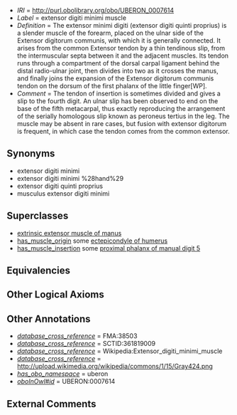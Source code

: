  * *IRI* = http://purl.obolibrary.org/obo/UBERON_0007614
 * *Label* = extensor digiti minimi muscle
 * *Definition* = The extensor minimi digiti (extensor digiti quinti proprius) is a slender muscle of the forearm, placed on the ulnar side of the Extensor digitorum communis, with which it is generally connected. It arises from the common Extensor tendon by a thin tendinous slip, from the intermuscular septa between it and the adjacent muscles. Its tendon runs through a compartment of the dorsal carpal ligament behind the distal radio-ulnar joint, then divides into two as it crosses the manus, and finally joins the expansion of the Extensor digitorum communis tendon on the dorsum of the first phalanx of the little finger[WP].
 * *Comment* = The tendon of insertion is sometimes divided and gives a slip to the fourth digit. An ulnar slip has been observed to end on the base of the fifth metacarpal, thus exactly reproducing the arrangement of the serially homologous slip known as peroneus tertius in the leg. The muscle may be absent in rare cases, but fusion with extensor digitorum is frequent, in which case the tendon comes from the common extensor.

## Synonyms

 * extensor digiti minimi
 * extensor digiti minimi %28hand%29
 * extensor digiti quinti proprius
 * musculus extensor digiti minimi

## Superclasses

 * [extrinsic extensor muscle of manus](../../UBERON/24/UBERON_0011024.md)
 * [has_muscle_origin](../../RO/72/RO_0002372.md) some [ectepicondyle of humerus](../../UBERON/07/UBERON_0006807.md)
 * [has_muscle_insertion](../../RO/73/RO_0002373.md) some [proximal phalanx of manual digit 5](../../UBERON/31/UBERON_0004331.md)

## Equivalencies


## Other Logical Axioms


## Other Annotations

 * *[database_cross_reference](../../ef/oboInOwl#hasDbXref.md)* = FMA:38503
 * *[database_cross_reference](../../ef/oboInOwl#hasDbXref.md)* = SCTID:361819009
 * *[database_cross_reference](../../ef/oboInOwl#hasDbXref.md)* = Wikipedia:Extensor_digiti_minimi_muscle
 * *[database_cross_reference](../../ef/oboInOwl#hasDbXref.md)* = http://upload.wikimedia.org/wikipedia/commons/1/15/Gray424.png
 * *[has_obo_namespace](../../ce/oboInOwl#hasOBONamespace.md)* = uberon
 * *[oboInOwl#id](../../id/oboInOwl#id.md)* = UBERON:0007614

## External Comments

